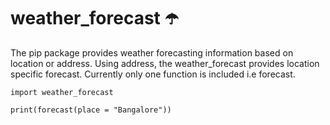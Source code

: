 # weather_forecast :open_umbrella: 



The pip package provides weather forecasting information based on location or address. Using address, the weather_forecast provides location specific forecast. Currently only one function is included i.e forecast. 

```
import weather_forecast

print(forecast(place = "Bangalore"))

```
